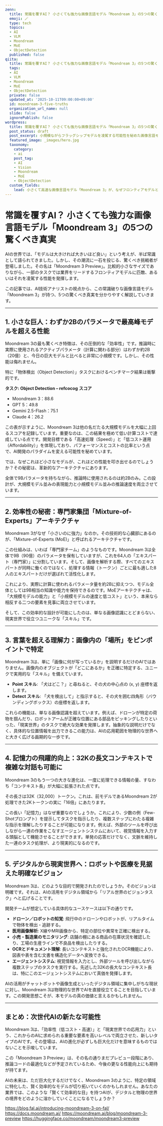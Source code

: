 ```yaml
---
zenn:
  title: 常識を覆すAI？ 小さくても強力な画像言語モデル「Moondream 3」の5つの驚くべき真実
  emoji: 🪄
  type: tech
  topics:
  - AI
  - VLM
  - Moondream
  - MoE
  - ObjectDetection
  published: false
qiita:
  title: 常識を覆すAI？ 小さくても強力な画像言語モデル「Moondream 3」の5つの驚くべき真実
  tags:
  - AI
  - VLM
  - Moondream
  - MoE
  - ObjectDetection
  private: false
  updated_at: '2025-10-11T09:00:00+09:00'
  id: moondream-3-five-truths
  organization_url_name: null
  slide: false
  ignorePublish: false
wordpress:
  title: 常識を覆すAI？ 小さくても強力な画像言語モデル「Moondream 3」の5つの驚くべき真実
  post_status: draft
  post_excerpt: 小規模ながらフラッグシップモデルを凌駕する可能性を秘めた画像言語モデル「Moondream 3 Preview」の特徴とユースケースを解説します。
  featured_image: _images/hero.jpg
  taxonomy:
    category:
    - ai
    post_tag:
    - AI
    - Vision
    - Moondream
    - MoE
    - ObjectDetection
  custom_fields:
    lead: 小さくて高速な画像言語モデル「Moondream 3」が、なぜフロンティアモデルと肩を並べる性能を発揮できるのかを5つの視点から読み解きます。
---
```


# 常識を覆すAI？ 小さくても強力な画像言語モデル「Moondream 3」の5つの驚くべき真実

AIの世界では、「モデルは大きければ大きいほど良い」という考えが、半ば常識として語られてきました。しかし、その潮流に一石を投じる、驚くべき挑戦者が登場しました。その名は「Moondream 3 Preview」。比較的小さなサイズでありながら、一部のタスクでは業界をリードするフロンティアモデルに匹敵、あるいはそれを凌駕する性能を発揮します。

この記事では、AI技術アナリストの視点から、この常識破りな画像言語モデル「Moondream 3」が持つ、5つの驚くべき真実を分かりやすく解説していきます。

---

## 1. 小さな巨人：わずか2Bのパラメータで最高峰モデルを超える性能

Moondream 3の最も驚くべき特徴は、その圧倒的な「効率性」です。推論時に実際に使用されるアクティブパラメータ（計算に関わる部分）はわずか約2B（20億）と、今日の巨大モデルと比べると非常に小規模です。しかし、その性能は侮れません。

特に「物体検出（Object Detection）」タスクにおけるベンチマーク結果は衝撃的です。

**タスク: Object Detection – refcocog**
**スコア**

* Moondream 3：88.6
* GPT 5：49.8
* Gemini 2.5-Flash：75.1
* Claude 4：26.2

この表が示すように、Moondream 3は他の名だたる大規模モデルを大幅に上回るスコアを記録しています。重要なのは、この結果を極めて低い計算コストで達成している点です。開発目標である「高速処理（Speed）」と「低コスト運用（Affordability）」を体現しており、パフォーマンスとコストの比率という点で、AI開発のパラダイムを変える可能性を秘めています。

では、なぜこれほど小さなモデルが、これほどの性能を叩き出せるのでしょうか？その秘密は、革新的なアーキテクチャにあります。

全体で9Bパラメータを持ちながら、推論時に使用されるのは約2Bのみ。この設計が、大規模モデル並みの表現能力と小規模モデル並みの推論速度を両立させています。

---

## 2. 効率性の秘密：専門家集団「Mixture-of-Experts」アーキテクチャ

Moondream 3がなぜ「小さいのに強力」なのか。その技術的な心臓部にあるのが、「Mixture-of-Experts (MoE)」と呼ばれるアーキテクチャです。

この仕組みは、いわば「専門家チーム」のようなものです。Moondream 3は全体で9B（90億）のパラメータを保有していますが、これを64人の「エキスパート（専門家）」に分割しています。そして、画像を解析する際、すべてのエキスパートが同時に働くのではなく、処理する情報（トークン）ごとに最も適した8人のエキスパートだけが選ばれて活性化します。

これにより、実際に計算に使われるパラメータ量を約2Bに抑えつつ、モデル全体としては9B相当の知識や能力を保持できるのです。MoEアーキテクチャは、「大規模モデルの能力」と「小規模モデルの速度と低コスト」という、本来なら相反する二つの要素を見事に両立させています。

そして、この効率的な設計が可能にしたのは、単なる画像認識にとどまらない、現実世界で役立つユニークな「スキル」です。

---

## 3. 言葉を超える理解力：画像内の「場所」をピンポイントで特定

Moondream 3は、単に「画像に何が写っているか」を説明するだけのAIではありません。画像内のオブジェクトが「どこにあるか」を正確に特定する、ユニークで実用的な「スキル」を備えています。

* **Point スキル**: 「犬はどこ？」と尋ねると、その犬の中心点の (x, y) 座標を返します。
* **Detect スキル**: 「犬を検出して」と指示すると、その犬を囲む四角形（バウンディングボックス）の座標を返します。

これらの機能は、単なる画像認識を超えています。例えば、ドローンが特定の荷物を掴んだり、ロボットアームが正確な位置にある部品をピッキングしたりといった、「現実世界」のタスクで絶大な効果を発揮します。抽象的な説明だけでなく、具体的な位置情報を出力できるこの能力は、AIの応用範囲を物理的な世界へと大きく広げる画期的な一歩です。

---

## 4. 記憶力の飛躍的向上：32Kの長文コンテキストで複雑な対話も可能に

Moondream 3のもう一つの大きな進化は、一度に処理できる情報の量、すなわち「コンテキスト長」が大幅に拡張された点です。

その長さは32K（32,000）トークン。これは、前モデルであるMoondream 2が処理できた2Kトークンの実に「16倍」にあたります。

この長い「記憶力」はなぜ重要なのでしょうか。これにより、少数の例（Few-Shotプロンプト）を提示してタスクを指示したり、複数ステップにわたる複雑な指示を理解したりすることが可能になります。例えば、外部のツールを呼び出しながら一連の作業をこなすエージェントシステムにおいて、視覚情報を入力する頭脳として機能させることができます。単発の応答だけでなく、文脈を維持した一連のタスク処理が、より現実的になるのです。

---

## 5. デジタルから現実世界へ：ロボットや医療を見据えた明確なビジョン

Moondream 3は、どのような目的で開発されたのでしょうか。そのビジョンは明確です。それは、AIの活用をデジタル領域から「リアル世界のビジョンタスク」へと広げることです。

開発チームが想定している具体的なユースケースは以下の通りです。

* **ドローン／ロボットの知覚**: 飛行中のドローンやロボットが、リアルタイムで物体を検出・追跡する。
* **医用画像解析**: X線やMRI画像から、特定の部位や異常を正確に検出する。
* **小売・製造業のモニタリング**: 店舗の棚にある商品の在庫状況を確認したり、工場の生産ラインで不良品を検出したりする。
* **OCRとドキュメント理解**: 長いコンテキストと強化されたOCR機能により、図表や表を含む文書を構造化データへ変換できる。
* **エージェントシステム**: 視覚情報を入力とし、外部ツールを呼び出しながら複数ステップのタスクを実行する。先述した32Kの長大なコンテキスト長は、特にこのエージェントシステムにおいて真価を発揮します。

AIの活用がチャットボットや画像生成といったデジタル領域に集中しがちな現状に対し、Moondream 3は物理的な世界でAIを直接役立てることを目指しています。この開発思想こそが、本モデルの真の価値と言えるかもしれません。

---

## まとめ：次世代AIの新たな可能性

Moondream 3は、「効率性（低コスト・高速）」と「現実世界での応用力」という、これからのAIに求められる重要な要素を高いレベルで両立させた、新しいタイプのAIです。その登場は、AIの進化が必ずしも巨大化だけを意味するものではないことを示唆しています。

この「Moondream 3 Preview」は、その名の通りまだプレビュー段階にあり、推論コードの最適化などが予定されているため、今後の更なる性能向上にも期待が持てます。

AIの未来は、ただ巨大化するだけでなく、Moondream 3のように、特定の領域に特化した、賢く効率的なモデルが切り拓いていくのかもしれません。あなたの業界では、このような「賢くて効率的な目」を持つAIが、デジタルと物理の世界の境界をどのように溶かしていくことになるでしょうか？

https://blog.fal.ai/introducing-moondream-3-on-fal/
https://docs.moondream.ai/
https://moondream.ai/blog/moondream-3-preview
https://huggingface.co/moondream/moondream3-preview
